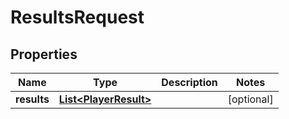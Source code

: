 

# ResultsRequest


## Properties

| Name | Type | Description | Notes |
|------------ | ------------- | ------------- | -------------|
|**results** | [**List&lt;PlayerResult&gt;**](PlayerResult.md) |  |  [optional] |



